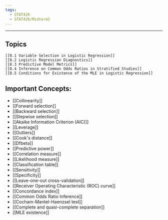 ```yaml
---
tags:
  - STAT426
  - STAT426/Midterm2
---
```

---
## Topics
	[[8.1 Variable Selection in Logistic Regression]]
	[[8.2 Logistic Regression Diagnostics]]
	[[8.3 Predictive Model Metrics]]
	[[8.4 Inference on Common Odds Ratios in Stratified Studies]]
	[[8.5 Conditions for Existence of the MLE in Logistic Regression]]
## Important Concepts:
- [[Collinearity]]
- [[Forward selection]]
- [[Backward selection]]
- [[Stepwise selection]]
- [[Akaike Information Criterion (AIC)]] 
- [[Leverage]]
- [[Outliers]]
- [[Cook's distance]]
- [[Dfbeta]]
- [[Predictive power]]
- [[Correlation measure]]
- [[Likelihood measure]]
- [[Classification table]]
- [[Sensitivity]]
- [[Specificity]]
- [[Leave-one-out cross-validation]]
- [[Receiver Operating Characteristic (ROC) curve]]
- [[Concordance index]]
- [[Common Odds Ratio Inference]]
- [[Cocham-Mantel-Haenzsel test]]
- [[Complete and quasi-complete separation]]
- [[MLE existence]]
